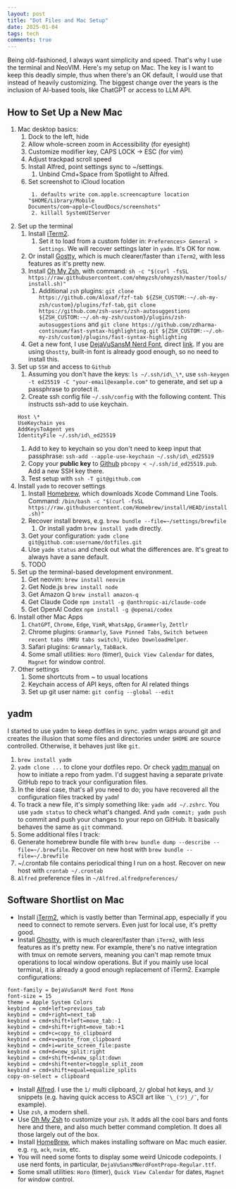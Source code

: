 ```yaml
---
layout: post
title: "Dot Files and Mac Setup"
date: 2025-01-04
tags: tech 
comments: true
---
```


Being old-fashioned, I always want simplicity and speed. That's why I use the terminal and NeoVIM. Here's my setup on Mac. The key is I want to keep this deadly simple, thus when there's an OK default, I would use that instead of heavily customizing. The biggest change over the years is the inclusion of AI-based tools, like ChatGPT or access to LLM API. 

## How to Set Up a New Mac

1. Mac desktop basics:
    1. Dock to the left, hide
    2. Allow whole-screen zoom in Accessibility (for eyesight)
    3. Customize modifier key, CAPS LOCK -> ESC (for vim)
    4. Adjust trackpad scroll speed
    5. Install Alfred, point settings sync to ~/settings.
        1. Unbind Cmd+Space from Spotlight to Alfred.
    6. Set screenshot to iCloud location
       ```
        1. defaults write com.apple.screencapture location "$HOME/Library/Mobile Documents/com~apple~CloudDocs/screenshots"
        2. killall SystemUIServer
       ```
2. Set up the terminal
    1. Install [iTerm2](https://iterm2.com/).
        1. Set it to load from a custom folder in: `Preferences> General > Settings`. We will recover settings later in `yadm`. It's OK for now. 
    2. Or install [Gostty](https://ghostty.org/), which is much clearer/faster than `iTerm2`, with less features as it's pretty new.
    2. Install [Oh My Zsh](https://ohmyz.sh/), with command: `sh -c "$(curl -fsSL https://raw.githubusercontent.com/ohmyzsh/ohmyzsh/master/tools/install.sh)"`
        1. Additional `zsh` plugins: `git clone https://github.com/Aloxaf/fzf-tab ${ZSH_CUSTOM:-~/.oh-my-zsh/custom}/plugins/fzf-tab`, `git clone https://github.com/zsh-users/zsh-autosuggestions ${ZSH_CUSTOM:-~/.oh-my-zsh/custom}/plugins/zsh-autosuggestions` and `git clone https://github.com/zdharma-continuum/fast-syntax-highlighting.git ${ZSH_CUSTOM:-~/.oh-my-zsh/custom}/plugins/fast-syntax-highlighting`
    3. Get a new font, I use [DejaVuSansM Nerd Font](https://www.nerdfonts.com/font-downloads), direct [link](https://github.com/ryanoasis/nerd-fonts/releases/download/v3.4.0/DejaVuSansMono.zip). If you are using `Ghostty`, built-in font is already good enough, so no need to install this.
3. Set up `SSH` and access to `Github`
    1. Assuming you don't have the keys: `ls ~/.ssh/id\_\*`, use `ssh-keygen -t ed25519 -C "your-email@example.com"` to generate, and set up a passphrase to protect it.
    2. Create ssh config file `~/.ssh/config` with the following content. This instructs ssh-add to use keychain.
    ```
    Host \*
    UseKeychain yes
    AddKeysToAgent yes
    IdentityFile ~/.ssh/id\_ed25519
    ```
    1. Add to key to keychain so you don't need to keep input that passphrase: `ssh-add --apple-use-keychain ~/.ssh/id\_ed25519`
    2. Copy your **public key** to [Github](https://github.com/settings/keys) `pbcopy < ~/.ssh/id_ed25519.pub`. Add a new SSH key there.
    3. Test setup with `ssh -T git@github.com`
4. Install `yadm` to recover settings
    1. Install [Homebrew](https://brew.sh/), which downloads Xcode Command Line Tools. Command: `/bin/bash -c "$(curl -fsSL https://raw.githubusercontent.com/Homebrew/install/HEAD/install.sh)"`
    2. Recover install brews, e.g. `brew bundle --file=~/settings/brewfile`
        1. Or install yadm `brew install yadm` directly.
    3. Get your configuration: `yadm clone git@github.com:username/dotfiles.git`
    4. Use `yadm status` and check out what the differences are. It's great to always have a sane default.
    5. TODO
5. Set up the terminal-based development environment. 
    1. Get neovim: `brew install neovim`
    2. Get Node.js `brew install node`
    3. Get Amazon Q `brew install amazon-q`
    4. Get Claude Code `npm install -g @anthropic-ai/claude-code`
    5. Get OpenAI Codex `npm install -g @openai/codex`
6. Install other Mac Apps
    1. `ChatGPT`, `Chrome`, `Edge`, `VimR`, `WhatsApp`, `Grammerly`, `Zettlr`
    2. Chrome plugins: `Grammarly`, `Save Pinned Tabs`, `Switch between recent tabs (MRU tabs switch)`, `Video DownloadHelper`.
    3. Safari plugins: `Grammarly`, `TabBack`. 
    4. Some small utilities: `Horo` (timer), `Quick View Calendar` for dates, `Magnet` for window control.
7. Other settings
    1. Some shortcuts from ~ to usual locations
    2. Keychain access of API keys, often for AI related things
    3. Set up git user name: `git config --global --edit`

## yadm

I started to use yadm to keep dotfiles in sync. yadm wraps around git and creates the illusion that some files and directories under `$HOME` are source controlled. Otherwise, it behaves just like `git`.

1. `brew install yadm`
2. `yadm clone ...` to clone your dotfiles repo. Or check [yadm manual](https://yadm.io/docs/getting_started) on how to initiate a repo from yadm. I'd suggest having a separate private GitHub repo to track your configuration files.
3. In the ideal case, that's all you need to do; you have recovered all the configuration files tracked by `yadm`!
4. To track a new file, it's simply something like: `yadm add ~/.zshrc`. You use `yadm status` to check what's changed. And `yadm commit; yadm push` to commit and push your changes to your repo on GitHub. It basically behaves the same as `git` command.
5. Some additional files I track:
  1. Generate homebrew bundle file with `brew bundle dump --describe --file=~/.brewfile`. Recover on new host with `brew bundle --file=~/.brewfile`
  2. ~/.crontab file contains periodical thing I run on a host. Recover on new host with `crontab ~/.crontab`
  3. `Alfred` preference files in `~/Alfred.alfredpreferences/`

## Software Shortlist on Mac

* Install [iTerm2](https://iterm2.com), which is vastly better than Terminal.app, especially if you need to connect to remote servers. Even just for local use, it's pretty good.
* Install [Ghostty](https://ghostty.org/), with is much clearer/faster than `iTerm2`, with less features as it's pretty new. For example, there's no native integration with tmux on remote servers, meaning you can't map remote tmux operations to local window operations. But if you mainly use local terminal, it is already a good enough replacement of iTerm2. Example configurations: 
```
font-family = DejaVuSansM Nerd Font Mono
font-size = 15
theme = Apple System Colors
keybind = cmd+left=previous_tab
keybind = cmd+right=next_tab
keybind = cmd+shift+left=move_tab:-1
keybind = cmd+shift+right=move_tab:+1
keybind = cmd+c=copy_to_clipboard
keybind = cmd+v=paste_from_clipboard
keybind = cmd+i=write_screen_file:paste
keybind = cmd+d=new_split:right
keybind = cmd+shift+d=new_split:down
keybind = cmd+shift+enter=toggle_split_zoom
keybind = cmd+shift+equal=equalize_splits
copy-on-select = clipboard
```
* Install [Alfred](https://www.alfredapp.com). I use the `1/` multi clipboard, `2/` global hot keys, and `3/` snippets (e.g. having quick access to ASCII art like `¯\_(ツ)_/¯`, for example).
* Use `zsh`, a modern shell.
* Use [Oh My Zsh](https://ohmyz.sh/) to customize your `zsh`. It adds all the cool bars and fonts here and there, and also much better command completion. It does all those largely out of the box.
* Install [HomeBrew](https://brew.sh/), which makes installing software on Mac much easier. e.g. `rg`, `ack`, `nvim`, etc.
* You will need some fonts to display some weird Unicode codepoints. I use nerd fonts, in particular, `DejaVuSansMNerdFontPropo-Regular.ttf`.
* Some small utilities: `Horo` (timer), `Quick View Calendar` for dates, `Magnet` for window control. 

